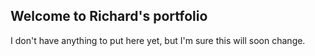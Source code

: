 ## Welcome to Richard's portfolio

I don't have anything to put here yet, but I'm sure this will soon change.
